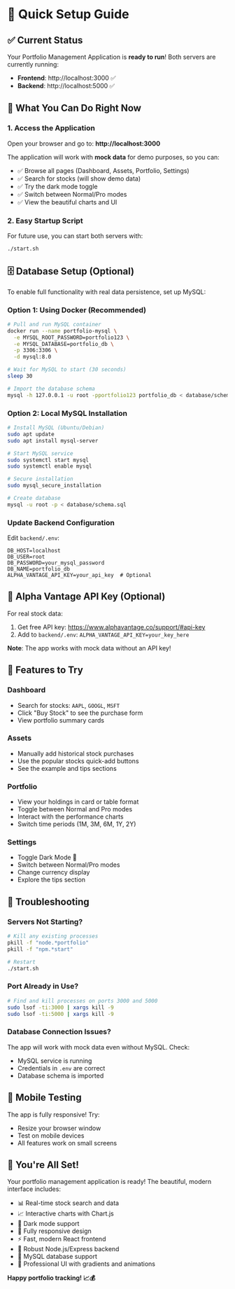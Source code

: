 # 🚀 Quick Setup Guide

## ✅ **Current Status**
Your Portfolio Management Application is **ready to run**! Both servers are currently running:

- **Frontend**: http://localhost:3000 ✅
- **Backend**: http://localhost:5000 ✅

## 🎯 **What You Can Do Right Now**

### 1. **Access the Application**
Open your browser and go to: **http://localhost:3000**

The application will work with **mock data** for demo purposes, so you can:
- ✅ Browse all pages (Dashboard, Assets, Portfolio, Settings)
- ✅ Search for stocks (will show demo data)
- ✅ Try the dark mode toggle
- ✅ Switch between Normal/Pro modes
- ✅ View the beautiful charts and UI

### 2. **Easy Startup Script**
For future use, you can start both servers with:
```bash
./start.sh
```

## 🗄️ **Database Setup (Optional)**

To enable full functionality with real data persistence, set up MySQL:

### Option 1: Using Docker (Recommended)
```bash
# Pull and run MySQL container
docker run --name portfolio-mysql \
  -e MYSQL_ROOT_PASSWORD=portfolio123 \
  -e MYSQL_DATABASE=portfolio_db \
  -p 3306:3306 \
  -d mysql:8.0

# Wait for MySQL to start (30 seconds)
sleep 30

# Import the database schema
mysql -h 127.0.0.1 -u root -pportfolio123 portfolio_db < database/schema.sql
```

### Option 2: Local MySQL Installation
```bash
# Install MySQL (Ubuntu/Debian)
sudo apt update
sudo apt install mysql-server

# Start MySQL service
sudo systemctl start mysql
sudo systemctl enable mysql

# Secure installation
sudo mysql_secure_installation

# Create database
mysql -u root -p < database/schema.sql
```

### Update Backend Configuration
Edit `backend/.env`:
```env
DB_HOST=localhost
DB_USER=root
DB_PASSWORD=your_mysql_password
DB_NAME=portfolio_db
ALPHA_VANTAGE_API_KEY=your_api_key  # Optional
```

## 🔑 **Alpha Vantage API Key (Optional)**

For real stock data:
1. Get free API key: https://www.alphavantage.co/support/#api-key
2. Add to `backend/.env`: `ALPHA_VANTAGE_API_KEY=your_key_here`

**Note**: The app works with mock data without an API key!

## 🎨 **Features to Try**

### Dashboard
- Search for stocks: `AAPL`, `GOOGL`, `MSFT`
- Click "Buy Stock" to see the purchase form
- View portfolio summary cards

### Assets
- Manually add historical stock purchases
- Use the popular stocks quick-add buttons
- See the example and tips sections

### Portfolio
- View your holdings in card or table format
- Toggle between Normal and Pro modes
- Interact with the performance charts
- Switch time periods (1M, 3M, 6M, 1Y, 2Y)

### Settings
- Toggle Dark Mode 🌙
- Switch between Normal/Pro modes
- Change currency display
- Explore the tips section

## 🛟 **Troubleshooting**

### Servers Not Starting?
```bash
# Kill any existing processes
pkill -f "node.*portfolio"
pkill -f "npm.*start"

# Restart
./start.sh
```

### Port Already in Use?
```bash
# Find and kill processes on ports 3000 and 5000
sudo lsof -ti:3000 | xargs kill -9
sudo lsof -ti:5000 | xargs kill -9
```

### Database Connection Issues?
The app will work with mock data even without MySQL. Check:
- MySQL service is running
- Credentials in `.env` are correct
- Database schema is imported

## 📱 **Mobile Testing**

The app is fully responsive! Try:
- Resize your browser window
- Test on mobile devices
- All features work on small screens

## 🎉 **You're All Set!**

Your portfolio management application is ready! The beautiful, modern interface includes:

- 📊 Real-time stock search and data
- 📈 Interactive charts with Chart.js
- 🌙 Dark mode support
- 📱 Fully responsive design
- ⚡ Fast, modern React frontend
- 🔧 Robust Node.js/Express backend
- 💾 MySQL database support
- 🎨 Professional UI with gradients and animations

**Happy portfolio tracking! 📈💰**